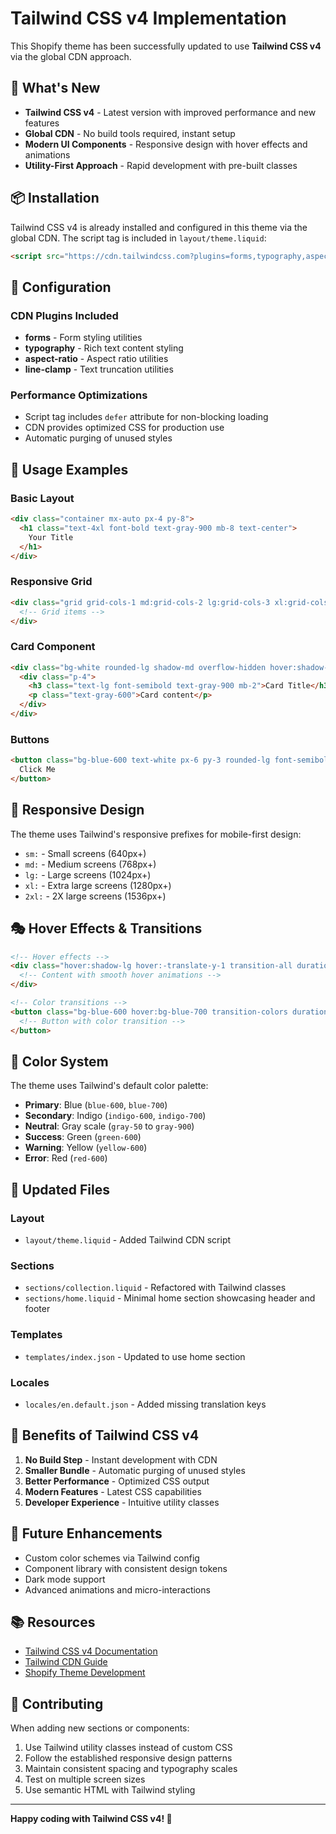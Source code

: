 # Tailwind CSS v4 Implementation

This Shopify theme has been successfully updated to use **Tailwind CSS v4** via the global CDN approach.

## 🚀 What's New

- **Tailwind CSS v4** - Latest version with improved performance and new features
- **Global CDN** - No build tools required, instant setup
- **Modern UI Components** - Responsive design with hover effects and animations
- **Utility-First Approach** - Rapid development with pre-built classes

## 📦 Installation

Tailwind CSS v4 is already installed and configured in this theme via the global CDN. The script tag is included in `layout/theme.liquid`:

```html
<script src="https://cdn.tailwindcss.com?plugins=forms,typography,aspect-ratio,line-clamp" defer></script>
```

## 🔧 Configuration

### CDN Plugins Included
- **forms** - Form styling utilities
- **typography** - Rich text content styling
- **aspect-ratio** - Aspect ratio utilities
- **line-clamp** - Text truncation utilities

### Performance Optimizations
- Script tag includes `defer` attribute for non-blocking loading
- CDN provides optimized CSS for production use
- Automatic purging of unused styles

## 🎨 Usage Examples

### Basic Layout
```html
<div class="container mx-auto px-4 py-8">
  <h1 class="text-4xl font-bold text-gray-900 mb-8 text-center">
    Your Title
  </h1>
</div>
```

### Responsive Grid
```html
<div class="grid grid-cols-1 md:grid-cols-2 lg:grid-cols-3 xl:grid-cols-4 gap-6">
  <!-- Grid items -->
</div>
```

### Card Component
```html
<div class="bg-white rounded-lg shadow-md overflow-hidden hover:shadow-lg transition-shadow duration-300">
  <div class="p-4">
    <h3 class="text-lg font-semibold text-gray-900 mb-2">Card Title</h3>
    <p class="text-gray-600">Card content</p>
  </div>
</div>
```

### Buttons
```html
<button class="bg-blue-600 text-white px-6 py-3 rounded-lg font-semibold hover:bg-blue-700 transition-colors duration-200">
  Click Me
</button>
```

## 📱 Responsive Design

The theme uses Tailwind's responsive prefixes for mobile-first design:

- `sm:` - Small screens (640px+)
- `md:` - Medium screens (768px+)
- `lg:` - Large screens (1024px+)
- `xl:` - Extra large screens (1280px+)
- `2xl:` - 2X large screens (1536px+)

## 🎭 Hover Effects & Transitions

```html
<!-- Hover effects -->
<div class="hover:shadow-lg hover:-translate-y-1 transition-all duration-300">
  <!-- Content with smooth hover animations -->
</div>

<!-- Color transitions -->
<button class="bg-blue-600 hover:bg-blue-700 transition-colors duration-200">
  <!-- Button with color transition -->
</button>
```

## 🌈 Color System

The theme uses Tailwind's default color palette:

- **Primary**: Blue (`blue-600`, `blue-700`)
- **Secondary**: Indigo (`indigo-600`, `indigo-700`)
- **Neutral**: Gray scale (`gray-50` to `gray-900`)
- **Success**: Green (`green-600`)
- **Warning**: Yellow (`yellow-600`)
- **Error**: Red (`red-600`)

## 📁 Updated Files

### Layout
- `layout/theme.liquid` - Added Tailwind CDN script

### Sections
- `sections/collection.liquid` - Refactored with Tailwind classes
- `sections/home.liquid` - Minimal home section showcasing header and footer

### Templates
- `templates/index.json` - Updated to use home section

### Locales
- `locales/en.default.json` - Added missing translation keys

## 🚀 Benefits of Tailwind CSS v4

1. **No Build Step** - Instant development with CDN
2. **Smaller Bundle** - Automatic purging of unused styles
3. **Better Performance** - Optimized CSS output
4. **Modern Features** - Latest CSS capabilities
5. **Developer Experience** - Intuitive utility classes

## 🔮 Future Enhancements

- Custom color schemes via Tailwind config
- Component library with consistent design tokens
- Dark mode support
- Advanced animations and micro-interactions

## 📚 Resources

- [Tailwind CSS v4 Documentation](https://tailwindcss.com/docs)
- [Tailwind CDN Guide](https://tailwindcss.com/docs/installation/play-cdn)
- [Shopify Theme Development](https://shopify.dev/docs/themes)

## 🤝 Contributing

When adding new sections or components:

1. Use Tailwind utility classes instead of custom CSS
2. Follow the established responsive design patterns
3. Maintain consistent spacing and typography scales
4. Test on multiple screen sizes
5. Use semantic HTML with Tailwind styling

---

**Happy coding with Tailwind CSS v4! 🎉**
